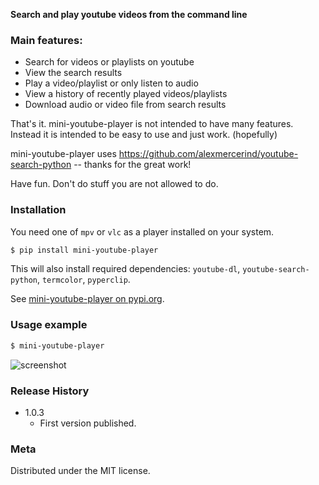 **Search and play youtube videos from the command line**

### Main features:

*  Search for videos or playlists on youtube
*  View the search results
*  Play a video/playlist or only listen to audio
*  View a history of recently played videos/playlists
*  Download audio or video file from search results

That's it. mini-youtube-player is not intended to have many features.  
Instead it is intended to be easy to use and just work. (hopefully)

mini-youtube-player uses https://github.com/alexmercerind/youtube-search-python -- thanks for the great work!

Have fun.
Don't do stuff you are not allowed to do.

### Installation

You need one of `mpv` or `vlc` as a player installed on your system.

```sh
$ pip install mini-youtube-player
```
This will also install required dependencies: `youtube-dl`, `youtube-search-python`, `termcolor`, `pyperclip`.

See [mini-youtube-player on pypi.org](https://pypi.org/project/mini-youtube-player/).

### Usage example

```sh
$ mini-youtube-player
```

![screenshot](../master/screenshot.png)

### Release History

* 1.0.3
    * First version published.

### Meta

Distributed under the MIT license.

